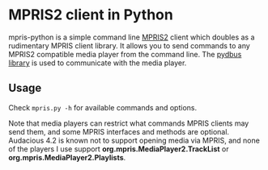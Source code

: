 # MPRIS2 client in Python

mpris-python is a simple command line
[MPRIS2](https://specifications.freedesktop.org/mpris-spec/latest/)
client which doubles as a rudimentary MPRIS client library. It allows
you to send commands to any MPRIS2 compatible media player from the
command line. The [pydbus library](https://github.com/LEW21/pydbus) is
used to communicate with the media player.

## Usage

Check `mpris.py -h` for available commands and options.

Note that media players can restrict what commands MPRIS clients may
send them, and some MPRIS interfaces and methods are
optional. Audacious 4.2 is known not to support opening media via
MPRIS, and none of the players I use support
**org.mpris.MediaPlayer2.TrackList** or
**org.mpris.MediaPlayer2.Playlists**.
